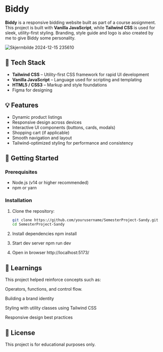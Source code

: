 # Biddy 

**Biddy** is a responsive bidding website built as part of a course assignment. This project is built with **Vanilla JavaScript**, while **Tailwind CSS** is used for sleek, utility-first styling. Branding, style guide and logo is also created by me to give Biddy some personality.

![Skjermbilde 2024-12-15 235610](https://github.com/user-attachments/assets/ad7fe036-2418-4038-9d0c-16eb2ab1604b)

## 🔧 Tech Stack

- **Tailwind CSS** – Utility-first CSS framework for rapid UI development
- **Vanilla JavaScript** – Language used for scripting and templating
- **HTML5 / CSS3** – Markup and style foundations
- Figma for designing

## 💡 Features

- Dynamic product listings
- Responsive design across devices
- Interactive UI components (buttons, cards, modals)
- Shopping cart (if applicable)
- Smooth navigation and layout
- Tailwind-optimized styling for performance and consistency

## 🚀 Getting Started

### Prerequisites

- Node.js (v14 or higher recommended)
- npm or yarn

### Installation

1. Clone the repository:
   ```bash
   git clone https://github.com/yourusername/SemesterProject-Sandy.git
   cd SemesterProject-Sandy

2. Install dependencies
   npm install

3. Start dev server
   npm run dev

4. Open in browser
   http://localhost:5173/

## 🧠 Learnings
This project helped reinforce concepts such as:

Operators, functions, and control flow.

Building a brand identity

Styling with utility classes using Tailwind CSS

Responsive design best practices


## 📜 License
This project is for educational purposes only.



